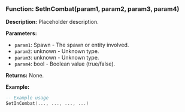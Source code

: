 ### Function: SetInCombat(param1, param2, param3, param4)

**Description:**
Placeholder description.

**Parameters:**
- `param1`: Spawn - The spawn or entity involved.
- `param2`: unknown - Unknown type.
- `param3`: unknown - Unknown type.
- `param4`: bool - Boolean value (true/false).

**Returns:** None.

**Example:**

```lua
-- Example usage
SetInCombat(..., ..., ..., ...)
```
